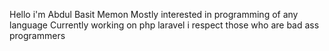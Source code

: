 Hello i'm Abdul Basit Memon
Mostly interested in programming of any language
Currently working on php laravel
i respect those who are bad ass programmers 
